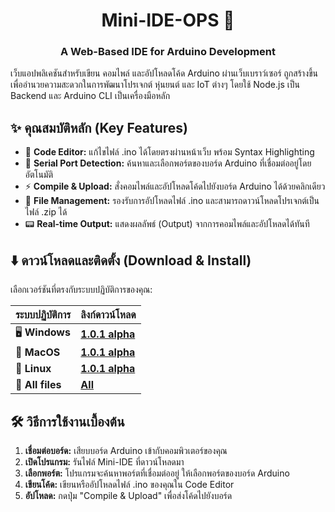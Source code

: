 ﻿<div align="center"\>

# **Mini-IDE-OPS 🚀**

### **A Web-Based IDE for Arduino Development**

</div>

เว็บแอปพลิเคชันสำหรับเขียน คอมไพล์ และอัปโหลดโค้ด Arduino ผ่านเว็บเบราว์เซอร์ ถูกสร้างขึ้นเพื่ออำนวยความสะดวกในการพัฒนาโปรเจกต์ หุ่นยนต์ และ IoT ต่างๆ โดยใช้ Node.js เป็น Backend และ Arduino CLI เป็นเครื่องมือหลัก

## **✨ คุณสมบัติหลัก (Key Features)**

* 📝 **Code Editor:** แก้ไขไฟล์ .ino ได้โดยตรงผ่านหน้าเว็บ พร้อม Syntax Highlighting  
* 🔌 **Serial Port Detection:** ค้นหาและเลือกพอร์ตของบอร์ด Arduino ที่เชื่อมต่ออยู่โดยอัตโนมัติ  
* ⚡ **Compile & Upload:** สั่งคอมไพล์และอัปโหลดโค้ดไปยังบอร์ด Arduino ได้ด้วยคลิกเดียว  
* 📂 **File Management:** รองรับการอัปโหลดไฟล์ .ino และสามารถดาวน์โหลดโปรเจกต์เป็นไฟล์ .zip ได้  
* 📟 **Real-time Output:** แสดงผลลัพธ์ (Output) จากการคอมไพล์และอัปโหลดได้ทันที

## **⬇️ ดาวน์โหลดและติดตั้ง (Download & Install)**

เลือกเวอร์ชันที่ตรงกับระบบปฏิบัติการของคุณ:

| ระบบปฏิบัติการ | ลิงก์ดาวน์โหลด |
| :---- | :---- |
| 🖥️ **Windows** | **[1.0.1 alpha](https://github.com/kateaw09/Mini-IDE-OPS/releases/download/Middle-1.0.1-alpha/mini_ide-m-win.exe)** |
| 🍏 **MacOS** | **[1.0.1 alpha](https://github.com/kateaw09/Mini-IDE-OPS/releases/download/Middle-1.0.1-alpha/mini_ide-m-macos)** |
| 🐧 **Linux** | **[1.0.1 alpha](https://github.com/kateaw09/Mini-IDE-OPS/releases/download/Middle-1.0.1-alpha/mini_ide-m-linux)** |
| 📂 **All files** | **[All](https://github.com/kateaw09/Mini-IDE-OPS/releases)** |

## **🛠️ วิธีการใช้งานเบื้องต้น**

1. **เชื่อมต่อบอร์ด:** เสียบบอร์ด Arduino เข้ากับคอมพิวเตอร์ของคุณ  
2. **เปิดโปรแกรม:** รันไฟล์ Mini-IDE ที่ดาวน์โหลดมา  
3. **เลือกพอร์ต:** โปรแกรมจะค้นหาพอร์ตที่เชื่อมต่ออยู่ ให้เลือกพอร์ตของบอร์ด Arduino  
4. **เขียนโค้ด:** เขียนหรืออัปโหลดไฟล์ .ino ของคุณใน Code Editor  
5. **อัปโหลด:** กดปุ่ม "Compile & Upload" เพื่อส่งโค้ดไปยังบอร์ด


